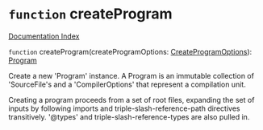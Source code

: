 # `function` createProgram

[Documentation Index](../README.md)

`function` createProgram(createProgramOptions: [CreateProgramOptions](../interface.CreateProgramOptions/README.md)): [Program](../interface.Program/README.md)

Create a new 'Program' instance. A Program is an immutable collection of 'SourceFile's and a 'CompilerOptions'
that represent a compilation unit.

Creating a program proceeds from a set of root files, expanding the set of inputs by following imports and
triple-slash-reference-path directives transitively. '@types' and triple-slash-reference-types are also pulled in.

